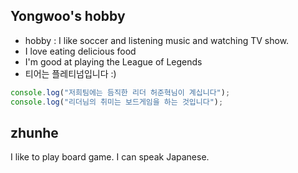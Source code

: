 
## Yongwoo's hobby
- hobby : I like soccer and listening music and watching TV show.
- I love eating delicious food 
- I'm good at playing the League of Legends
- 티어는 플레티넘입니다 :)

```javascript
console.log("저희팀에는 듬직한 리더 허준혁님이 계십니다");
console.log("리더님의 취미는 보드게임을 하는 것입니다");
```

## zhunhe

I like to play board game.
I can speak Japanese.

